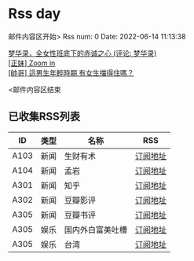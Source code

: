 # Rss day

邮件内容区开始>
Rss num: 0  Date: 2022-06-14 11:13:38 <br/>

<a href='https://movie.douban.com/review/14454603/'>梦华录，全女性班底下的赤诚之心 (评论: 梦华录)</a><br/>
<a href='https://www.ptt.cc/bbs/Beauty/M.1655175487.A.D93.html'>[正妹] Zoom in</a><br/>
<a href='https://www.ptt.cc/bbs/Beauty/M.1655174116.A.416.html'>[帥哥] 這男生年輕時期 有女生擋得住嗎？</a><br/>


<邮件内容区结束

## 已收集RSS列表

| ID | 类型 | 名称  | RSS  |
| -- | -- | -- | -- | 
| A103  | 新闻 | 生财有术 | [订阅地址](https://scys.info/feed) |
| A104  | 新闻 | 孟岩  | [订阅地址](https://feedpress.me/wx-dreamytalks) |
| A301  | 新闻 | 知乎 | [订阅地址](https://www.zhihu.com/rss) |
| A302  | 新闻 | 豆瓣影评 | [订阅地址](https://www.douban.com/feed/review/movie) |
| A305  | 新闻 | 豆瓣书评 | [订阅地址](https://www.douban.com/feed/review/book) |
| A305  | 娱乐 | 国内外白富美吐槽 | [订阅地址](http://rsshub.v2fy.com:1200/weibo/user/5323541229) |
| A305  | 娱乐 | 台湾 | [订阅地址](https://www.ptt.cc/atom/beauty.xml) |
